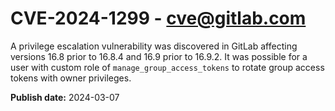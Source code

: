# CVE-2024-1299 - cve@gitlab.com

A privilege escalation vulnerability was discovered in GitLab affecting versions 16.8 prior to 16.8.4 and 16.9 prior to 16.9.2. It was possible for a user with custom role of `manage_group_access_tokens` to rotate group access tokens with owner privileges.

**Publish date:** 2024-03-07
